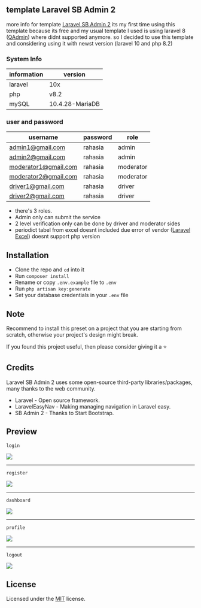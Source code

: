 ## template Laravel SB Admin 2
more info for template [Laravel SB Admin 2](https://github.com/aleckrh/laravel-sb-admin-2)
its my first time using this template because its free and my usual template I used is using laravel 8 ([QAdmin](https://github.com/superXdev/QAdmin)) where didnt supported anymore. so I decided to use this template and considering using it with newst version (laravel 10 and php 8.2)

### System Info
| information     | version         |
|-----------------|-----------------|
| laravel         | 10x             |
| php             | v8.2            |
| mySQL           | 10.4.28-MariaDB |

### user and password 
| username                 | password  | role      |
|--------------------------|-----------|-----------|
| admin1@gmail.com         | rahasia   | admin     |
| admin2@gmail.com         | rahasia   | admin     |
| moderator1@gmail.com     | rahasia   | moderator |
| moderator2@gmail.com     | rahasia   | moderator |
| driver1@gmail.com        | rahasia   | driver    |
| driver2@gmail.com        | rahasia   | driver    |


- there's 3 roles.
- Admin only can submit the service
- 2 level verification only can be done by driver and moderator sides
- periodict tabel from excel doesnt included due error of vendor ([Laravel Excel](https://laravel-excel.com/)) doesnt support php version


## Installation

- Clone the repo and `cd` into it
- Run `composer install`
- Rename or copy `.env.example` file to `.env`
- Run `php artisan key:generate`
- Set your database credentials in your `.env` file

## Note

Recommend to install this preset on a project that you are starting from scratch, otherwise your project's design might break.

If you found this project useful, then please consider giving it a :star:

## Credits

Laravel SB Admin 2 uses some open-source third-party libraries/packages, many thanks to the web community.

- Laravel - Open source framework.
- LaravelEasyNav - Making managing navigation in Laravel easy.
- SB Admin 2 - Thanks to Start Bootstrap.

## Preview

`login`

<img src="https://imgur.com/YjGp6Sbl.png">

***

`register`

<img src="https://imgur.com/Wj09cu4l.png">

***

`dashboard`

<img src="https://imgur.com/CrmOfT5l.png">

***

`profile`

<img src="https://imgur.com/5t4eS1rl.png">

***

`logout`

<img src="https://imgur.com/d9JclOYl.png">

## License

Licensed under the [MIT](LICENSE) license.

